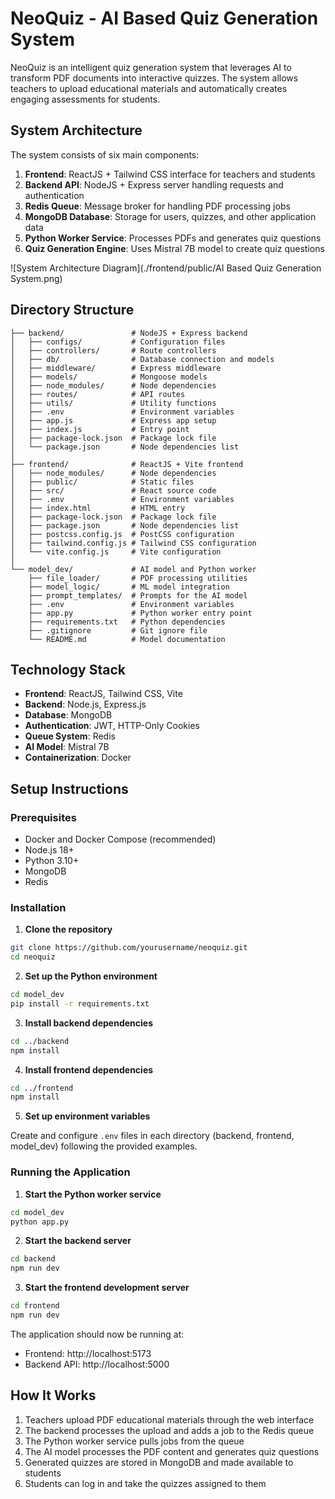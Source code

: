 # NeoQuiz - AI Based Quiz Generation System

NeoQuiz is an intelligent quiz generation system that leverages AI to transform PDF documents into interactive quizzes. The system allows teachers to upload educational materials and automatically creates engaging assessments for students.

## System Architecture

The system consists of six main components:

1. **Frontend**: ReactJS + Tailwind CSS interface for teachers and students
2. **Backend API**: NodeJS + Express server handling requests and authentication
3. **Redis Queue**: Message broker for handling PDF processing jobs
4. **MongoDB Database**: Storage for users, quizzes, and other application data
5. **Python Worker Service**: Processes PDFs and generates quiz questions
6. **Quiz Generation Engine**: Uses Mistral 7B model to create quiz questions

![System Architecture Diagram](./frontend/public/AI Based Quiz Generation System.png)

## Directory Structure

```
├── backend/               # NodeJS + Express backend
│   ├── configs/           # Configuration files
│   ├── controllers/       # Route controllers
│   ├── db/                # Database connection and models
│   ├── middleware/        # Express middleware
│   ├── models/            # Mongoose models
│   ├── node_modules/      # Node dependencies
│   ├── routes/            # API routes
│   ├── utils/             # Utility functions
│   ├── .env               # Environment variables
│   ├── app.js             # Express app setup
│   ├── index.js           # Entry point
│   ├── package-lock.json  # Package lock file
│   └── package.json       # Node dependencies list
│
├── frontend/              # ReactJS + Vite frontend
│   ├── node_modules/      # Node dependencies
│   ├── public/            # Static files
│   ├── src/               # React source code
│   ├── .env               # Environment variables
│   ├── index.html         # HTML entry
│   ├── package-lock.json  # Package lock file
│   ├── package.json       # Node dependencies list
│   ├── postcss.config.js  # PostCSS configuration
│   ├── tailwind.config.js # Tailwind CSS configuration
│   └── vite.config.js     # Vite configuration
│
└── model_dev/             # AI model and Python worker
    ├── file_loader/       # PDF processing utilities
    ├── model_logic/       # ML model integration
    ├── prompt_templates/  # Prompts for the AI model
    ├── .env               # Environment variables
    ├── app.py             # Python worker entry point
    ├── requirements.txt   # Python dependencies
    ├── .gitignore         # Git ignore file
    └── README.md          # Model documentation
```

## Technology Stack

- **Frontend**: ReactJS, Tailwind CSS, Vite
- **Backend**: Node.js, Express.js
- **Database**: MongoDB
- **Authentication**: JWT, HTTP-Only Cookies
- **Queue System**: Redis
- **AI Model**: Mistral 7B
- **Containerization**: Docker

## Setup Instructions

### Prerequisites

- Docker and Docker Compose (recommended)
- Node.js 18+
- Python 3.10+
- MongoDB
- Redis

### Installation

1. **Clone the repository**

```bash
git clone https://github.com/yourusername/neoquiz.git
cd neoquiz
```

2. **Set up the Python environment**

```bash
cd model_dev
pip install -r requirements.txt
```

3. **Install backend dependencies**

```bash
cd ../backend
npm install
```

4. **Install frontend dependencies**

```bash
cd ../frontend
npm install
```

5. **Set up environment variables**

Create and configure `.env` files in each directory (backend, frontend, model_dev) following the provided examples.

### Running the Application

1. **Start the Python worker service**

```bash
cd model_dev
python app.py
```

2. **Start the backend server**

```bash
cd backend
npm run dev
```

3. **Start the frontend development server**

```bash
cd frontend
npm run dev
```

The application should now be running at:
- Frontend: http://localhost:5173
- Backend API: http://localhost:5000

## How It Works

1. Teachers upload PDF educational materials through the web interface
2. The backend processes the upload and adds a job to the Redis queue
3. The Python worker service pulls jobs from the queue
4. The AI model processes the PDF content and generates quiz questions
5. Generated quizzes are stored in MongoDB and made available to students
6. Students can log in and take the quizzes assigned to them